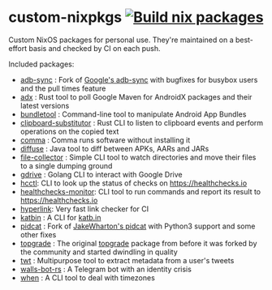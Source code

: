 # custom-nixpkgs [![Build nix packages](https://github.com/msfjarvis/custom-nixpkgs/actions/workflows/build.yml/badge.svg)](https://github.com/msfjarvis/custom-nixpkgs/actions/workflows/build.yml)

Custom NixOS packages for personal use. They're maintained on a best-effort basis and checked by CI on each push.

Included packages:

- [adb-sync] : Fork of [Google's adb-sync] with bugfixes for busybox users and the pull times feature
- [adx] : Rust tool to poll Google Maven for AndroidX packages and their latest versions
- [bundletool] : Command-line tool to manipulate Android App Bundles
- [clipboard-substitutor] : Rust CLI to listen to clipboard events and perform operations on the copied text
- [comma] : Comma runs software without installing it
- [diffuse] : Java tool to diff between APKs, AARs and JARs
- [file-collector] : Simple CLI tool to watch directories and move their files to a single dumping ground
- [gdrive] : Golang CLI to interact with Google Drive
- [hcctl]: CLI to look up the status of checks on https://healthchecks.io
- [healthchecks-monitor]: CLI tool to run commands and report its result to https://healthchecks.io
- [hyperlink]: Very fast link checker for CI
- [katbin] : A CLI for [katb.in]
- [pidcat] : Fork of [JakeWharton's pidcat] with Python3 support and some other fixes
- [topgrade] : The original [topgrade] package from before it was forked by the community and started dwindling in quality
- [twt] : Multipurpose tool to extract metadata from a user's tweets
- [walls-bot-rs] : A Telegram bot with an identity crisis
- [when] : A CLI tool to deal with timezones 

[adb-sync]: https://msfjarvis.dev/g/adb-sync
[Google's adb-sync]: https://github.com/google/adb-sync
[adx]: https://msfjarvis.dev/g/androidx-release-watcher
[bundletool]: https://developer.android.com/studio/command-line/bundletool
[clipboard-substitutor]: https://msfjarvis.dev/g/clipboard-substitutor
[comma]: https://github.com/nix-community/comma
[diffuse]: https://github.com/JakeWharton/diffuse
[file-collector]: https://msfjarvis.dev/g/file-collector
[gdrive]: https://msfjarvis.dev/g/gdrive
[hcctl]: https://msfjarvis.dev/g/healthchecks-rs
[healthchecks-monitor]: https://msfjarvis.dev/g/healthchecks-rs
[hyperlink]: https://github.com/untitaker/hyperlink
[jetbrains-mono-nerdfonts]: https://github.com/ryanoasis/nerd-fonts
[katbin]: https://github.com/SphericalKat/katbin-cli
[katb.in]: https://katb.in
[pidcat]: https://msfjarvis.dev/g/pidcat
[JakeWharton's pidcat]: https://github.com/JakeWharton/pidcat
[topgrade]: https://github.com/r-darwish/topgrade
[twt]: https://msfjarvis.dev/g/twt
[walls-bot-rs]: https://msfjarvis.dev/g/walls-bot-rs
[when]: https://github.com/mitsuhiko/when
